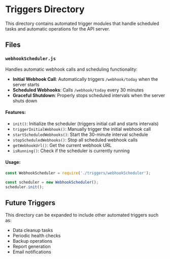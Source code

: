 # Triggers Directory

This directory contains automated trigger modules that handle scheduled tasks and automatic operations for the API server.

## Files

### `webhookScheduler.js`
Handles automatic webhook calls and scheduling functionality:

- **Initial Webhook Call**: Automatically triggers `/webhook/today` when the server starts
- **Scheduled Webhooks**: Calls `/webhook/today` every 30 minutes
- **Graceful Shutdown**: Properly stops scheduled intervals when the server shuts down

#### Features:
- `init()`: Initialize the scheduler (triggers initial call and starts intervals)
- `triggerInitialWebhook()`: Manually trigger the initial webhook call
- `startScheduledWebhooks()`: Start the 30-minute interval schedule
- `stopScheduledWebhooks()`: Stop all scheduled webhook calls
- `getWebhookUrl()`: Get the current webhook URL
- `isRunning()`: Check if the scheduler is currently running

#### Usage:
```javascript
const WebhookScheduler = require('./triggers/webhookScheduler');

const scheduler = new WebhookScheduler();
scheduler.init();
```

## Future Triggers

This directory can be expanded to include other automated triggers such as:
- Data cleanup tasks
- Periodic health checks
- Backup operations
- Report generation
- Email notifications
